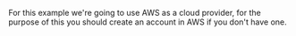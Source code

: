 For this example we're going to use AWS as a cloud provider, for the purpose of this you should create an account in AWS if you don't have one. 
